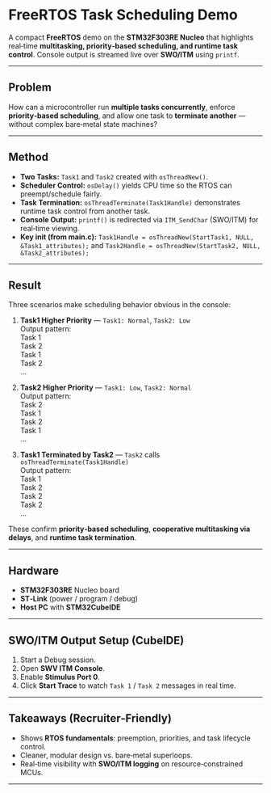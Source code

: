 # FreeRTOS Task Scheduling Demo

A compact **FreeRTOS** demo on the **STM32F303RE Nucleo** that highlights real‑time **multitasking, priority‑based scheduling, and runtime task control**. Console output is streamed live over **SWO/ITM** using `printf`.

---

## Problem

How can a microcontroller run **multiple tasks concurrently**, enforce **priority‑based scheduling**, and allow one task to **terminate another** — without complex bare‑metal state machines?

---

## Method

- **Two Tasks:** `Task1` and `Task2` created with `osThreadNew()`.
- **Scheduler Control:** `osDelay()` yields CPU time so the RTOS can preempt/schedule fairly.
- **Task Termination:** `osThreadTerminate(Task1Handle)` demonstrates runtime task control from another task.
- **Console Output:** `printf()` is redirected via `ITM_SendChar` (SWO/ITM) for real‑time viewing.
- **Key init (from main.c):** `Task1Handle = osThreadNew(StartTask1, NULL, &Task1_attributes);` and `Task2Handle = osThreadNew(StartTask2, NULL, &Task2_attributes);`

---

## Result

Three scenarios make scheduling behavior obvious in the console:

1) **Task1 Higher Priority** — `Task1: Normal`, `Task2: Low`  
   Output pattern:  
   Task 1  
   Task 2  
   Task 1  
   Task 2  
   …

2) **Task2 Higher Priority** — `Task1: Low`, `Task2: Normal`  
   Output pattern:  
   Task 2  
   Task 1  
   Task 2  
   Task 1  
   …

3) **Task1 Terminated by Task2** — `Task2` calls `osThreadTerminate(Task1Handle)`  
   Output pattern:  
   Task 1  
   Task 2  
   Task 2  
   Task 2  
   …

These confirm **priority‑based scheduling**, **cooperative multitasking via delays**, and **runtime task termination**.

---

## Hardware

- **STM32F303RE** Nucleo board  
- **ST‑Link** (power / program / debug)  
- **Host PC** with **STM32CubeIDE**

---

## SWO/ITM Output Setup (CubeIDE)

1. Start a Debug session.  
2. Open **SWV ITM Console**.  
3. Enable **Stimulus Port 0**.  
4. Click **Start Trace** to watch `Task 1` / `Task 2` messages in real time.

---

## Takeaways (Recruiter‑Friendly)

- Shows **RTOS fundamentals**: preemption, priorities, and task lifecycle control.  
- Cleaner, modular design vs. bare‑metal superloops.  
- Real‑time visibility with **SWO/ITM logging** on resource‑constrained MCUs.

---
